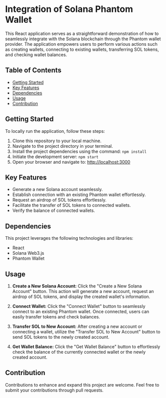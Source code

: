 # Integration of Solana Phantom Wallet

This React application serves as a straightforward demonstration of how to seamlessly integrate with the Solana blockchain through the Phantom wallet provider. The application empowers users to perform various actions such as creating wallets, connecting to existing wallets, transferring SOL tokens, and checking wallet balances.

## Table of Contents
- [Getting Started](#getting-started)
- [Key Features](#features)
- [Dependencies](#dependencies)
- [Usage](#usage)
- [Contribution](#contributing)


## Getting Started
To locally run the application, follow these steps:

1. Clone this repository to your local machine.
2. Navigate to the project directory in your terminal.
3. Install the project dependencies using the command: `npm install`
4. Initiate the development server: `npm start`
5. Open your browser and navigate to: [http://localhost:3000](http://localhost:3000)

## Key Features
- Generate a new Solana account seamlessly.
- Establish connection with an existing Phantom wallet effortlessly.
- Request an airdrop of SOL tokens effortlessly.
- Facilitate the transfer of SOL tokens to connected wallets.
- Verify the balance of connected wallets.

## Dependencies
This project leverages the following technologies and libraries:

- React
- Solana Web3.js
- Phantom Wallet

## Usage
1. **Create a New Solana Account:** Click the "Create a New Solana Account" button. This action will generate a new account, request an airdrop of SOL tokens, and display the created wallet's information.

2. **Connect Wallet:** Click the "Connect Wallet" button to seamlessly connect to an existing Phantom wallet. Once connected, users can easily transfer tokens and check balances.

3. **Transfer SOL to New Account:** After creating a new account or connecting a wallet, utilize the "Transfer SOL to New Account" button to send SOL tokens to the newly created account.

4. **Get Wallet Balance:** Click the "Get Wallet Balance" button to effortlessly check the balance of the currently connected wallet or the newly created account. 

## Contribution
Contributions to enhance and expand this project are welcome. Feel free to submit your contributions through pull requests.









